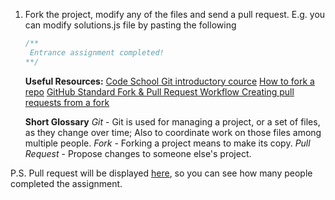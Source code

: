 1. Fork the project, modify any of the files and send a pull request. E.g. you can modify solutions.js file by pasting the following
    ```javascript
    /**
     Entrance assignment completed!
    **/
    ```
    **Useful Resources:**
    [Code School Git introductory cource](https://www.codeschool.com/courses/try-git "Code School Try Git")
    [How to fork a repo](https://help.github.com/articles/fork-a-repo/)
    [GitHub Standard Fork & Pull Request Workflow ](https://gist.github.com/Chaser324/ce0505fbed06b947d962)
    [Creating pull requests from a fork](https://help.github.com/articles/creating-a-pull-request-from-a-fork/)

    **Short Glossary**
    *Git* - Git is used for managing a project, or a set of files, as they change over time; Also to coordinate work on those files among multiple people.
    *Fork* - Forking a project means to make its copy.
    *Pull Request* - Propose changes to someone else's project.
    
    

P.S. Pull request will be displayed [here](https://github.com/Kilavagora/JavaScript-Class/pulls), so you can see how many people completed the assignment.


